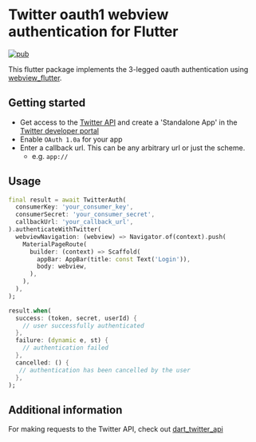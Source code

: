 # Twitter oauth1 webview authentication for Flutter

[![pub](https://img.shields.io/pub/v/twitter_webview_auth)](https://pub.dev/packages/twitter_webview_auth)

This flutter package implements the 3-legged oauth authentication using [webview_flutter](https://pub.dev/packages/webview_flutter).

## Getting started

- Get access to the [Twitter API](https://developer.twitter.com/en/docs/twitter-api/getting-started/getting-access-to-the-twitter-api) and create a 'Standalone App' in the [Twitter developer portal](https://developer.twitter.com/en/portal/projects-and-apps)
- Enable `OAuth 1.0a` for your app
- Enter a callback url. This can be any arbitrary url or just the scheme.
  - e.g. `app://`

## Usage

```dart
final result = await TwitterAuth(
  consumerKey: 'your_consumer_key',
  consumerSecret: 'your_consumer_secret',
  callbackUrl: 'your_callback_url',
).authenticateWithTwitter(
  webviewNavigation: (webview) => Navigator.of(context).push(
    MaterialPageRoute(
      builder: (context) => Scaffold(
        appBar: AppBar(title: const Text('Login')),
        body: webview,
      ),
    ),
  ),
);

result.when(
  success: (token, secret, userId) {
    // user successfully authenticated
  },
  failure: (dynamic e, st) {
    // authentication failed
  },
  cancelled: () {
   // authentication has been cancelled by the user
  },
);
```


## Additional information

For making requests to the Twitter API, check out [dart_twitter_api](https://pub.dev/packages/dart_twitter_api)